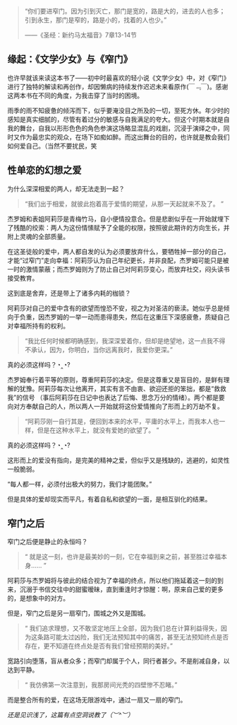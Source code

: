 > “你们要进窄门。因为引到灭亡，那门是宽的，路是大的，进去的人也多；引到永生，那门是窄的，路是小的，找着的人也少。”
>
> ——《圣经：新约马太福音》7章13-14节  

## 缘起：《文学少女》与《窄门》

也许早就该来读这本书了——初中时最喜欢的轻小说《文学少女》中，对《窄门》进行了独特的解读和再创作，却因懒病的持续发作迟迟未来看原作(￣﹃￣)。感谢这两本书在不同的角度，为我击穿了当时的困境。

雨季的雨不知疲惫的倾泻而下，似乎要淹没目之所及的一切，至死方休。年少时的感知是真实细腻的，尽管有着过分的敏感与自我满足的夸大。但这个时期本就是自我的舞台，自我以形形色色的角色参演这场略显混乱的戏剧，沉浸于演绎之中，同时又作为最忠实的观众，在场下如痴如醉。而这出舞台的目的，也许就是教会我们如何爱自己。（当然不要扰民，笑

## 性单恋的幻想之爱

为什么深深相爱的两人，却无法走到一起？

> “我们出于相爱，就彼此抱着高于爱情的期望，从那一天起就来不及了。  ”

杰罗姆和表姐阿莉莎是青梅竹马，自小便情投意合。但是悲剧似乎在一开始就埋下了残酷的绞索：两人为这份情愫赋予了全能的权限，按照彼此期许的方向生长，并附上灵魂的全部质量。

在这圣徒般的爱中，两人都自发的认为必须要放弃什么，要牺牲掉一部分的自己，才能“过窄门”走向幸福：阿莉莎认为自己年纪更长，并非良配，杰罗姆可能只是被一时的激情蒙蔽；而杰罗姆则为了防止自己对阿莉莎变心，而放弃社交，闷头读书接受教育。

这到底是舍弃，还是带上了诸多内耗的枷锁？ 

阿莉莎对自己的爱中含有的欲望而惶恐不安，视之为对圣洁的亵渎。她似乎总是倾向于负重，因杰罗姆的一举一动而患得患失，然后在这重压下深感疲惫，质疑自己对幸福所持有的权利。

> “我比任何时候都明确感到，我深深爱着你，但却是绝望地，这一点我不得不承认，因为，你明白，当你远离我时，我爱你更深。”

真的必须这样吗？◔‸◔?

杰罗姆奉行着平等的原则，尊重阿莉莎的决定。但是这尊重又是盲目的，是鲜有理解的犹豫。阿莉莎每次让他离开，其实有言不由衷、欲迎还拒的笨拙，都是“救救我”的信号 （事后阿莉莎在日记中也表达了后悔、思念万分的情绪）。两个都是要向对方奉献自己的人，所以两人一开始就将这份爱情推向了形而上的万劫不复。

> “阿莉莎刚一自行其是，便回到本来的水平，平庸的水平上，而我本人也一样，但是在这种水平上，就没有爱她的欲望了。 ” 

真的必须这样吗？◔‸◔?

这形而上的爱没有指向，是完美的精神之爱，但似乎又是残缺的，逃避的，如灵性一般脆弱。

 “每人都一样，必须付出极大的努力，我们才能团聚。”  

但是具体的爱却现实而平凡，有着自私和欲望的一面，是相互驯化的结果。

## 窄门之后

窄门之后便是静止的永恒吗？

> “ 就是这一刻，也许是最美妙的一刻，它在幸福到来之前，甚至胜过幸福本身…… ”

阿莉莎与杰罗姆将与彼此的结合视为了幸福的终点，所以他们拖延着这一刻的到来，沉溺于书信交往中的甜蜜暧昧，直到重逢时才惊醒：啊，原来自己爱的更多的，是想象中的对方。

但是，窄门之后是另一扇窄门，围城之外又是围城。

> “ 我们追求理想，又不敢坚定地压上全部，因为我们总在计算利益得失，因为这条路可能太过凶险，我们无法预知其中的痛苦，甚至无法预知终点是否存在，更不知道在终点处是否有我们曾经预期的美好。”

宽路引向堕落，盲从者众多；而窄门却属于个人，同行者甚少。不是削减自身，以达到平静。

> “ 我仿佛第一次注意到，我那房间光秃的四壁惨不忍睹。”

而是整合所有的爱，在这场无限游戏中，通过一扇又一扇的窄门。



*还是见识浅了，这篇有点空洞说教了（︶^︶）*